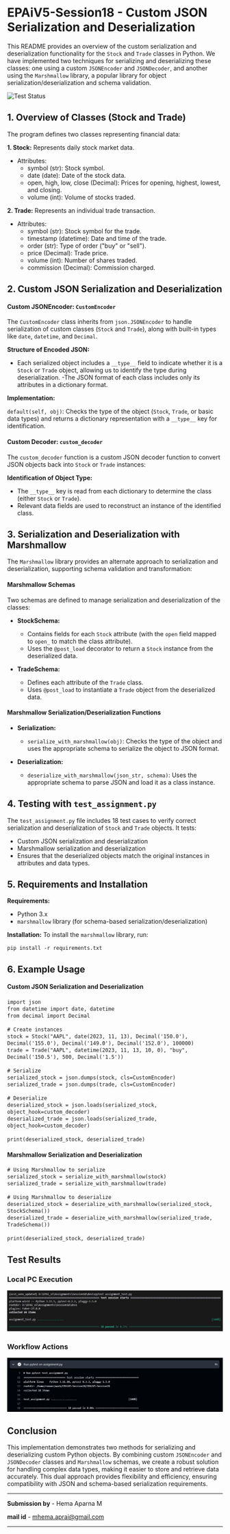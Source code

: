 # EPAiV5-Session18 - Custom JSON Serialization and Deserialization

This README provides an overview of the custom serialization and deserialization functionality for the `Stock` and `Trade` classes in Python. We have implemented two techniques for serializing and deserializing these classes: one using a custom `JSONEncoder` and `JSONDecoder`, and another using the `Marshmallow` library, a popular library for object serialization/deserialization and schema validation.

![Test Status](https://github.com/mHemaAP/EPAiV5-Session18/actions/workflows/python-app.yml/badge.svg)

## 1. Overview of Classes (Stock and Trade)
The program defines two classes representing financial data:

**1. Stock:** Represents daily stock market data.

- Attributes:
    - symbol (str): Stock symbol.
    - date (date): Date of the stock data.
    - open, high, low, close (Decimal): Prices for opening, highest, lowest, and closing.
    - volume (int): Volume of stocks traded.

**2. Trade:** Represents an individual trade transaction.

- Attributes:
    - symbol (str): Stock symbol for the trade.
    - timestamp (datetime): Date and time of the trade.
    - order (str): Type of order ("buy" or "sell").
    - price (Decimal): Trade price.
    - volume (int): Number of shares traded.
    - commission (Decimal): Commission charged.

## 2. Custom JSON Serialization and Deserialization

#### Custom JSONEncoder: `CustomEncoder`
The `CustomEncoder` class inherits from `json.JSONEncoder` to handle serialization of custom classes (`Stock` and `Trade`), along with built-in types like `date`, `datetime`, and `Decimal`.

**Structure of Encoded JSON:**

- Each serialized object includes a `__type__` field to indicate whether it is a `Stock` or `Trade` object, allowing us to identify the type during deserialization.
-The JSON format of each class includes only its attributes in a dictionary format.

**Implementation:**

`default(self, obj)`: Checks the type of the object (`Stock`, `Trade`, or basic data types) and returns a dictionary representation with a `__type__` key for identification.

#### Custom Decoder: `custom_decoder`
The `custom_decoder` function is a custom JSON decoder function to convert JSON objects back into `Stock` or `Trade` instances:

**Identification of Object Type:**
- The `__type__` key is read from each dictionary to determine the class (either `Stock` or `Trade`).
- Relevant data fields are used to reconstruct an instance of the identified class.

## 3. Serialization and Deserialization with Marshmallow
The `Marshmallow` library provides an alternate approach to serialization and deserialization, supporting schema validation and transformation:

#### Marshmallow Schemas
Two schemas are defined to manage serialization and deserialization of the classes:

- **StockSchema:**

    - Contains fields for each `Stock` attribute (with the `open` field mapped to `open_` to match the class attribute).
    - Uses the `@post_load` decorator to return a `Stock` instance from the deserialized data.

- **TradeSchema:**

    - Defines each attribute of the `Trade` class.
    - Uses `@post_load` to instantiate a `Trade` object from the deserialized data.

#### Marshmallow Serialization/Deserialization Functions

- **Serialization:**

    - `serialize_with_marshmallow(obj)`: Checks the type of the object and uses the appropriate schema to serialize the object to JSON format.

- **Deserialization:**

    - `deserialize_with_marshmallow(json_str, schema)`: Uses the appropriate schema to parse JSON and load it as a class instance.

## 4. Testing with `test_assignment.py`
The `test_assignment.py` file includes 18 test cases to verify correct serialization and deserialization of `Stock` and `Trade` objects. It tests:

- Custom JSON serialization and deserialization
- Marshmallow serialization and deserialization
- Ensures that the deserialized objects match the original instances in attributes and data types.

## 5. Requirements and Installation

**Requirements:**
- Python 3.x
- `marshmallow` library (for schema-based serialization/deserialization)

**Installation:**
To install the `marshmallow` library, run:

```
pip install -r requirements.txt
```

## 6. Example Usage

#### Custom JSON Serialization and Deserialization


```
import json
from datetime import date, datetime
from decimal import Decimal

# Create instances
stock = Stock("AAPL", date(2023, 11, 13), Decimal('150.0'), Decimal('155.0'), Decimal('149.0'), Decimal('152.0'), 100000)
trade = Trade("AAPL", datetime(2023, 11, 13, 10, 0), "buy", Decimal('150.5'), 500, Decimal('1.5'))

# Serialize
serialized_stock = json.dumps(stock, cls=CustomEncoder)
serialized_trade = json.dumps(trade, cls=CustomEncoder)

# Deserialize
deserialized_stock = json.loads(serialized_stock, object_hook=custom_decoder)
deserialized_trade = json.loads(serialized_trade, object_hook=custom_decoder)

print(deserialized_stock, deserialized_trade)

```

#### Marshmallow Serialization and Deserialization


```
# Using Marshmallow to serialize
serialized_stock = serialize_with_marshmallow(stock)
serialized_trade = serialize_with_marshmallow(trade)

# Using Marshmallow to deserialize
deserialized_stock = deserialize_with_marshmallow(serialized_stock, StockSchema())
deserialized_trade = deserialize_with_marshmallow(serialized_trade, TradeSchema())

print(deserialized_stock, deserialized_trade)

```

## Test Results

### Local PC Execution

![localPC_test_results](localPC_test_results.JPG)


### Workflow Actions

![gitActions_tests_passed](gitActions_tests_passed.JPG)

## Conclusion
This implementation demonstrates two methods for serializing and deserializing custom Python objects. By combining custom `JSONEncoder` and `JSONDecoder` classes and `Marshmallow` schemas, we create a robust solution for handling complex data types, making it easier to store and retrieve data accurately. This dual approach provides flexibility and efficiency, ensuring compatibility with JSON and schema-based serialization requirements.


---------------------------------------------------------------------------------------------------------------------------------------------------

**Submission by** - Hema Aparna M

**mail id** - mhema.aprai@gmail.com

---------------------------------------------------------------------------------------------------------------------------------------------------
